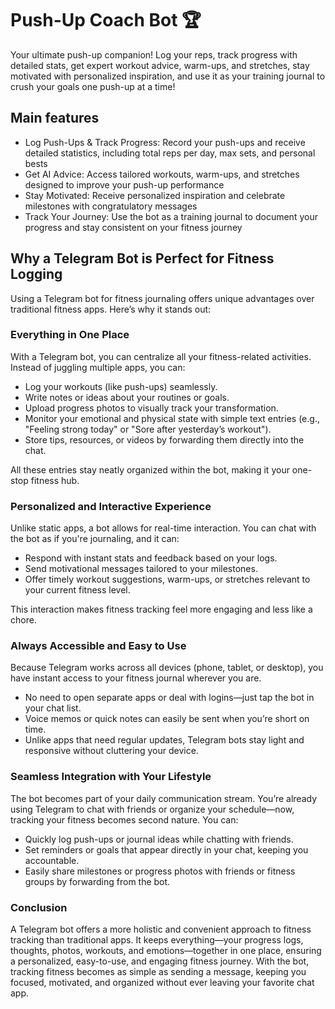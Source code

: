 # Push-Up Coach Bot 🏆

Your ultimate push-up companion! Log your reps, track progress with detailed stats, get expert workout advice, warm-ups, and stretches, stay motivated with personalized inspiration, and use it as your training journal to crush your goals one push-up at a time!

## Main features

* Log Push-Ups & Track Progress: Record your push-ups and receive detailed statistics, including total reps per day, max sets, and personal bests
* Get AI Advice: Access tailored workouts, warm-ups, and stretches designed to improve your push-up performance
* Stay Motivated: Receive personalized inspiration and celebrate milestones with congratulatory messages
* Track Your Journey: Use the bot as a training journal to document your progress and stay consistent on your fitness journey

## Why a Telegram Bot is Perfect for Fitness Logging

Using a Telegram bot for fitness journaling offers unique advantages over traditional fitness apps. Here’s why it stands out:

### Everything in One Place

With a Telegram bot, you can centralize all your fitness-related activities. Instead of juggling multiple apps, you can:

* Log your workouts (like push-ups) seamlessly.
* Write notes or ideas about your routines or goals.
* Upload progress photos to visually track your transformation.
* Monitor your emotional and physical state with simple text entries (e.g., "Feeling strong today" or "Sore after yesterday’s workout").
* Store tips, resources, or videos by forwarding them directly into the chat.

All these entries stay neatly organized within the bot, making it your one-stop fitness hub.

### Personalized and Interactive Experience

Unlike static apps, a bot allows for real-time interaction. You can chat with the bot as if you're journaling, and it can:

* Respond with instant stats and feedback based on your logs.
* Send motivational messages tailored to your milestones.
* Offer timely workout suggestions, warm-ups, or stretches relevant to your current fitness level.

This interaction makes fitness tracking feel more engaging and less like a chore.

### Always Accessible and Easy to Use

Because Telegram works across all devices (phone, tablet, or desktop), you have instant access to your fitness journal wherever you are.

* No need to open separate apps or deal with logins—just tap the bot in your chat list.
* Voice memos or quick notes can easily be sent when you’re short on time.
* Unlike apps that need regular updates, Telegram bots stay light and responsive without cluttering your device.

### Seamless Integration with Your Lifestyle

The bot becomes part of your daily communication stream. You’re already using Telegram to chat with friends or organize your schedule—now, tracking your fitness becomes second nature. You can:

* Quickly log push-ups or journal ideas while chatting with friends.
* Set reminders or goals that appear directly in your chat, keeping you accountable.
* Easily share milestones or progress photos with friends or fitness groups by forwarding from the bot.

### Conclusion

A Telegram bot offers a more holistic and convenient approach to fitness tracking than traditional apps. It keeps everything—your progress logs, thoughts, photos, workouts, and emotions—together in one place, ensuring a personalized, easy-to-use, and engaging fitness journey. With the bot, tracking fitness becomes as simple as sending a message, keeping you focused, motivated, and organized without ever leaving your favorite chat app.

